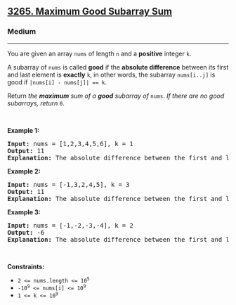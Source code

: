 <h2><a href="https://leetcode.com/problems/find-the-number-of-ways-to-place-people-ii/description/">3265. Maximum Good Subarray Sum</a></h2><h3>Medium</h3><hr><p>You are given an array <code>nums</code> of length <code>n</code> and a <strong>positive</strong> integer <code>k</code>.</p>

<p>A <span data-keyword="subarray-nonempty">subarray</span> of <code>nums</code> is called <strong>good</strong> if the <strong>absolute difference</strong> between its first and last element is <strong>exactly</strong> <code>k</code>, in other words, the subarray <code>nums[i..j]</code> is good if <code>|nums[i] - nums[j]| == k</code>.</p>

<p>Return <em>the <strong>maximum</strong> sum of a <strong>good</strong> subarray of </em><code>nums</code>. <em>If there are no good subarrays</em><em>, return </em><code>0</code>.</p>

<p>&nbsp;</p>
<p><strong class="example">Example 1:</strong></p>

<pre>
<strong>Input:</strong> nums = [1,2,3,4,5,6], k = 1
<strong>Output:</strong> 11
<strong>Explanation:</strong> The absolute difference between the first and last element<!-- notionvc: 2a6d66c9-0149-4294-b267-8be9fe252de9 --> must be 1 for a good subarray. All the good subarrays are: [1,2], [2,3], [3,4], [4,5], and [5,6]. The maximum subarray sum is 11 for the subarray [5,6].
</pre>

<p><strong class="example">Example 2:</strong></p>

<pre>
<strong>Input:</strong> nums = [-1,3,2,4,5], k = 3
<strong>Output:</strong> 11
<strong>Explanation:</strong> The absolute difference between the first and last element<!-- notionvc: 2a6d66c9-0149-4294-b267-8be9fe252de9 --> must be 3 for a good subarray. All the good subarrays are: [-1,3,2], and [2,4,5]. The maximum subarray sum is 11 for the subarray [2,4,5].
</pre>

<p><strong class="example">Example 3:</strong></p>

<pre>
<strong>Input:</strong> nums = [-1,-2,-3,-4], k = 2
<strong>Output:</strong> -6
<strong>Explanation:</strong> The absolute difference between the first and last element<!-- notionvc: 2a6d66c9-0149-4294-b267-8be9fe252de9 --> must be 2 for a good subarray. All the good subarrays are: [-1,-2,-3], and [-2,-3,-4]. The maximum subarray sum is -6 for the subarray [-1,-2,-3].
</pre>

<p>&nbsp;</p>
<p><strong>Constraints:</strong></p>

<ul>
	<li><code>2 &lt;= nums.length &lt;= 10<sup>5</sup></code></li>
	<li><code>-10<sup>9</sup> &lt;= nums[i] &lt;= 10<sup>9</sup></code></li>
	<li><code>1 &lt;= k &lt;= 10<sup>9</sup></code></li>
</ul>
